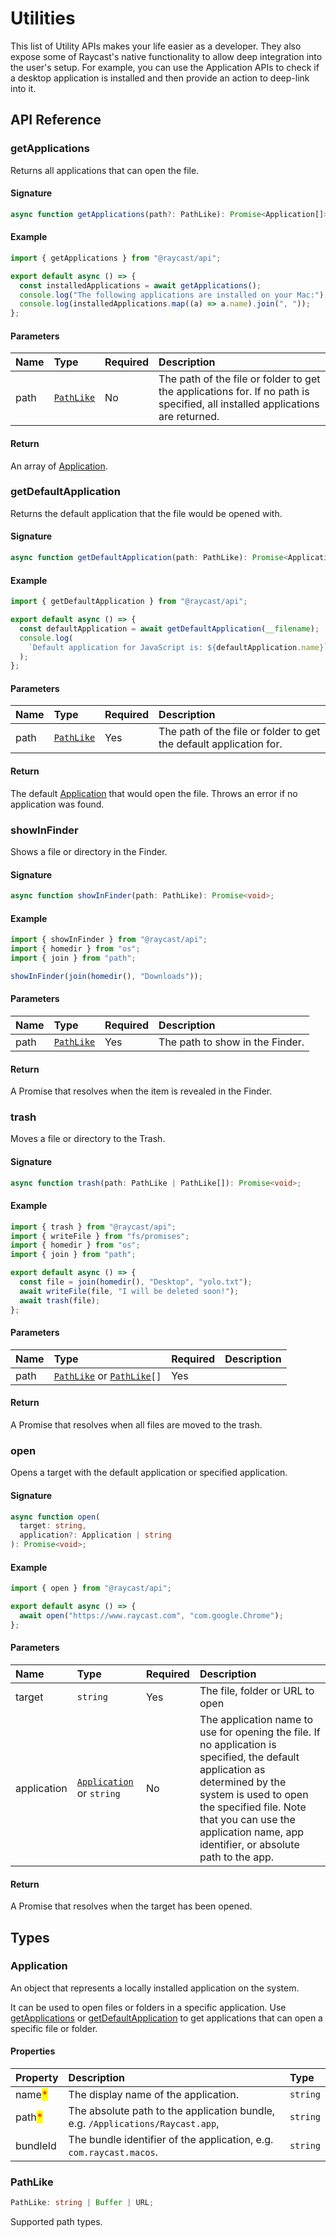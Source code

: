 # Utilities

This list of Utility APIs makes your life easier as a developer. They also expose some of Raycast's native functionality to allow deep integration into the user's setup. For example, you can use the Application APIs to check if a desktop application is installed and then provide an action to deep-link into it.

## API Reference

### getApplications

Returns all applications that can open the file.

#### Signature

```typescript
async function getApplications(path?: PathLike): Promise<Application[]>;
```

#### Example

```typescript
import { getApplications } from "@raycast/api";

export default async () => {
  const installedApplications = await getApplications();
  console.log("The following applications are installed on your Mac:");
  console.log(installedApplications.map((a) => a.name).join(", "));
};
```

#### Parameters

| Name | Type                               | Required | Description                                                                                                                   |
| :--- | :--------------------------------- | :------- | :---------------------------------------------------------------------------------------------------------------------------- |
| path | <code>[PathLike](#pathlike)</code> | No       | The path of the file or folder to get the applications for. If no path is specified, all installed applications are returned. |

#### Return

An array of [Application](#application).

### getDefaultApplication

Returns the default application that the file would be opened with.

#### Signature

```typescript
async function getDefaultApplication(path: PathLike): Promise<Application>;
```

#### Example

```typescript
import { getDefaultApplication } from "@raycast/api";

export default async () => {
  const defaultApplication = await getDefaultApplication(__filename);
  console.log(
    `Default application for JavaScript is: ${defaultApplication.name}`
  );
};
```

#### Parameters

| Name | Type                               | Required | Description                                                        |
| :--- | :--------------------------------- | :------- | :----------------------------------------------------------------- |
| path | <code>[PathLike](#pathlike)</code> | Yes      | The path of the file or folder to get the default application for. |

#### Return

The default [Application](#application) that would open the file. Throws an error if no application was found.

### showInFinder

Shows a file or directory in the Finder.

#### Signature

```typescript
async function showInFinder(path: PathLike): Promise<void>;
```

#### Example

```typescript
import { showInFinder } from "@raycast/api";
import { homedir } from "os";
import { join } from "path";

showInFinder(join(homedir(), "Downloads"));
```

#### Parameters

| Name | Type                               | Required | Description                     |
| :--- | :--------------------------------- | :------- | :------------------------------ |
| path | <code>[PathLike](#pathlike)</code> | Yes      | The path to show in the Finder. |

#### Return

A Promise that resolves when the item is revealed in the Finder.

### trash

Moves a file or directory to the Trash.

#### Signature

```typescript
async function trash(path: PathLike | PathLike[]): Promise<void>;
```

#### Example

```typescript
import { trash } from "@raycast/api";
import { writeFile } from "fs/promises";
import { homedir } from "os";
import { join } from "path";

export default async () => {
  const file = join(homedir(), "Desktop", "yolo.txt");
  await writeFile(file, "I will be deleted soon!");
  await trash(file);
};
```

#### Parameters

| Name | Type                                                                       | Required | Description |
| :--- | :------------------------------------------------------------------------- | :------- | :---------- |
| path | <code>[PathLike](#pathlike)</code> or <code>[PathLike](#pathlike)[]</code> | Yes      |             |

#### Return

A Promise that resolves when all files are moved to the trash.

### open

Opens a target with the default application or specified application.

#### Signature

```typescript
async function open(
  target: string,
  application?: Application | string
): Promise<void>;
```

#### Example

```typescript
import { open } from "@raycast/api";

export default async () => {
  await open("https://www.raycast.com", "com.google.Chrome");
};
```

#### Parameters

| Name        | Type                                                            | Required | Description                                                                                                                                                                                                                                                        |
| :---------- | :-------------------------------------------------------------- | :------- | :----------------------------------------------------------------------------------------------------------------------------------------------------------------------------------------------------------------------------------------------------------------- |
| target      | <code>string</code>                                             | Yes      | The file, folder or URL to open                                                                                                                                                                                                                                    |
| application | <code>[Application](#application)</code> or <code>string</code> | No       | The application name to use for opening the file. If no application is specified, the default application as determined by the system is used to open the specified file. Note that you can use the application name, app identifier, or absolute path to the app. |

#### Return

A Promise that resolves when the target has been opened.

## Types

### Application

An object that represents a locally installed application on the system.

It can be used to open files or folders in a specific application. Use [getApplications](#getapplications) or
[getDefaultApplication](#getdefaultapplication) to get applications that can open a specific file or folder.

#### Properties

| Property | Description | Type |
| :--- | :--- | :--- |
| name<mark style="color:red;">*</mark> | The display name of the application. | <code>string</code> |
| path<mark style="color:red;">*</mark> | The absolute path to the application bundle, e.g. `/Applications/Raycast.app`, | <code>string</code> |
| bundleId | The bundle identifier of the application, e.g. `com.raycast.macos`. | <code>string</code> |

### PathLike

```typescript
PathLike: string | Buffer | URL;
```

Supported path types.
